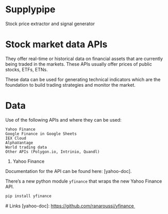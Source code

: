 # Supplypipe
Stock price extractor and signal generator

# Stock market data APIs
They offer real-time or historical data on financial assets that are currently being traded in the markets. These APIs usually offer prices of public stocks, ETFs, ETNs.

These data can be used for generating technical indicators which are the foundation to build trading strategies and monitor the market.

# Data

Use of the following APIs and where they can be used:

    Yahoo Finance
    Google Finance in Google Sheets
    IEX Cloud
    AlphaVantage
    World trading data
    Other APIs (Polygon.io, Intrinio, Quandl)

1. Yahoo Finance

Documentation for the API can be found here: [yahoo-doc].

There’s a new python module ``yfinance`` that wraps the new Yahoo Finance API.
```bash
pip install yfinance
```


# Links
[yahoo-doc]: https://github.com/ranaroussi/yfinance 